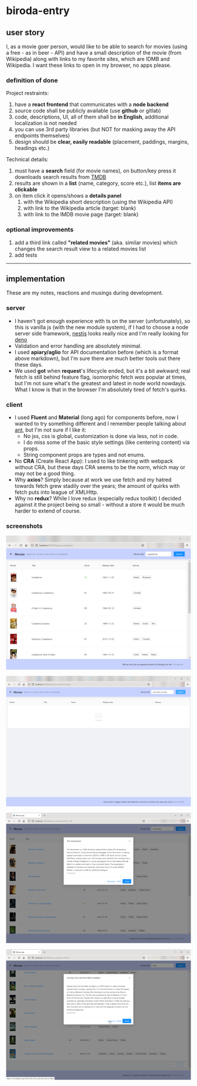 # biroda-entry

## user story

I, as a movie goer person, would like to be able to search for movies (using a free - as in beer - API)
and have a small description of the movie (from Wikipedia) along with links to my favorite sites,
which are IDMB and Wikipedia. I want these links to open in my browser, no apps please.

### definition of done

Project restraints:

1. have a **react frontend** that communicates with a **node backend**
2. source code shall be publicly available (use **github** or gitlab)
3. code, descriptions, UI, all of them shall be **in English**, additional localization is not needed
4. you can use 3rd party libraries (but NOT for masking away the API endpoints themselves)
5. design should be **clear, easily readable** (placement, paddings, margins, headings etc.)

Technical details:

1. must have a **search** field (for movie names), on button/key press it downloads
   search results from [TMDB](https://developers.themoviedb.org/3/getting-started/introduction)
2. results are shown in a **list** (name, category, score etc.), list **items are clickable**
3. on item click it opens/shows a **details panel**
   1. with the Wikipedia short description (using the Wikipedia API)
   2. with link to the Wikipedia article (target: blank)
   3. with link to the IMDB movie page (target: blank)

### optional improvements

1. add a third link called **"related movies"** (aka. similar movies) which changes
   the search result view to a related movies list
2. add tests

---

## implementation

These are my notes, reactions and musings during development.

### server

- I haven't got enough experience with ts on the server (unfortunately), so this is
  vanilla js (with the new module system), if I had to choose a node server side
  framework, [nestjs](https://nestjs.com/) looks really nice and I'm really looking
  for [deno](https://deno.land/)
- Validation and error handling are absolutely minimal.
- I used **apiary/aglio** for API documentation before (which is a format above markdown),
  but I'm sure there are much better tools out there these days.
- We used **got** when **request**'s lifecycle ended, but it's a bit awkward; real
  fetch is still behind feature flag, isomorphic fetch _was_ popular at times,
  but I'm not sure what's the greatest and latest in node world nowdayjs.
  What I know is that in the browser I'm absolutely tired of fetch's quirks.

### client

- I used **Fluent** and **Material** (long ago) for components before, now I wanted to try
  something different and I remember people talking about [ant](https://ant.design/),
  but I'm not sure if I like it:
  - No jss, css is global, customization is done via less, not in code.
  - I do miss some of the basic style settings (like centering content) via props.
  - String component props are types and not enums.
- No **CRA** (Create React App): I used to like tinkering with webpack without CRA, but these
  days CRA seems to be the norm, which may or may not be a good thing.
- Why **axios**? Simply because at work we use fetch and my hatred towards fetch
  grew stadily over the years; the amount of quirks with fetch puts into league of XMLHttp.
- Why no **redux**? While I love redux (especially redux toolkit) I decided against it
  the project being so small - without a store it would be much harder to extend of course.

### screenshots

![main screen](./demo/demo-main-screen.png)

![no result](./demo/demo-main-screen-no-result.png)

![details modal](./demo/demo-details-modal.png)

![details modal](./demo/demo-details-modal-link-hover.png)
